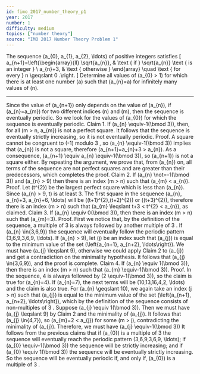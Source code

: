 ```yaml
---
id: fimo_2017_number_theory_p1
year: 2017
number: 1
difficulty: medium
topics: ["number theory"]
source: "IMO 2017 Number Theory Problem 1"
---
```


The sequence \(a_{0}, a_{1}, a_{2}, \ldots\) of positive integers satisfies
\[
a_{n+1}=\left\{\begin{array}{ll}
\sqrt{a_{n}}, & \text { if } \sqrt{a_{n}} \text { is an integer } \\
a_{n}+3, & \text { otherwise }
\end{array} \quad \text { for every } n \geqslant 0 .\right.
\]
Determine all values of \(a_{0} > 1\) for which there is at least one number \(a\) such that \(a_{n}=a\) for infinitely many values of \(n\).


---
Since the value of \(a_{n+1}\) only depends on the value of \(a_{n}\), if \(a_{n}=a_{m}\) for two different indices \(n\) and \(m\), then the sequence is eventually periodic. So we look for the values of \(a_{0}\) for which the sequence is eventually periodic.
Claim 1. If \(a_{n} \equiv-1(\bmod 3)\), then, for all \(m > n, a_{m}\) is not a perfect square. It follows that the sequence is eventually strictly increasing, so it is not eventually periodic.
Proof. A square cannot be congruent to \(-1\) modulo 3 , so \(a_{n} \equiv-1(\bmod 3)\) implies that \(a_{n}\) is not a square, therefore \(a_{n+1}=a_{n}+3 > a_{n}\). As a consequence, \(a_{n+1} \equiv a_{n} \equiv-1(\bmod 3)\), so \(a_{n+1}\) is not a square either. By repeating the argument, we prove that, from \(a_{n}\) on, all terms of the sequence are not perfect squares and are greater than their predecessors, which completes the proof.
Claim 2. If \(a_{n} \not=-1(\bmod 3)\) and \(a_{n} > 9\) then there is an index \(m > n\) such that \(a_{m} < a_{n}\).
Proof. Let \(t^{2}\) be the largest perfect square which is less than \(a_{n}\). Since \(a_{n} > 9, t\) is at least 3. The first square in the sequence \(a_{n}, a_{n}+3, a_{n}+6, \ldots\) will be \((t+1)^{2},(t+2)^{2}\) or \((t+3)^{2}\), therefore there is an index \(m > n\) such that \(a_{m} \leqslant t+3 < t^{2} < a_{n}\), as claimed.
Claim 3. If \(a_{n} \equiv 0(\bmod 3)\), then there is an index \(m > n\) such that \(a_{m}=3\).
Proof. First we notice that, by the definition of the sequence, a multiple of 3 is always followed by another multiple of 3 . If \(a_{n} \in\{3,6,9\}\) the sequence will eventually follow the periodic pattern \(3,6,9,3,6,9, \ldots\). If \(a_{n} > 9\), let \(j\) be an index such that \(a_{j}\) is equal to the minimum value of the set \(\left\{a_{n+1}, a_{n+2}, \ldots\right\}\). We must have \(a_{j} \leqslant 9\), otherwise we could apply Claim 2 to \(a_{j}\) and get a contradiction on the minimality hypothesis. It follows that \(a_{j} \in\{3,6,9\}\), and the proof is complete.
Claim 4. If \(a_{n} \equiv 1(\bmod 3)\), then there is an index \(m > n\) such that \(a_{m} \equiv-1(\bmod 3)\).
Proof. In the sequence, 4 is always followed by \(2 \equiv-1(\bmod 3)\), so the claim is true for \(a_{n}=4\). If \(a_{n}=7\), the next terms will be \(10,13,16,4,2, \ldots\) and the claim is also true. For \(a_{n} \geqslant 10\), we again take an index \(j > n\) such that \(a_{j}\) is equal to the minimum value of the set \(\left\{a_{n+1}, a_{n+2}, \ldots\right\}\), which by the definition of the sequence consists of non-multiples of 3 . Suppose \(a_{j} \equiv 1(\bmod 3)\). Then we must have \(a_{j} \leqslant 9\) by Claim 2 and the minimality of \(a_{j}\). It follows that \(a_{j} \in\{4,7\}\), so \(a_{m}=2 < a_{j}\) for some \(m > j\), contradicting the minimality of \(a_{j}\). Therefore, we must have \(a_{j} \equiv-1(\bmod 3)\)
It follows from the previous claims that if \(a_{0}\) is a multiple of 3 the sequence will eventually reach the periodic pattern \(3,6,9,3,6,9, \ldots\); if \(a_{0} \equiv-1(\bmod 3)\) the sequence will be strictly increasing; and if \(a_{0} \equiv 1(\bmod 3)\) the sequence will be eventually strictly increasing.
So the sequence will be eventually periodic if, and only if, \(a_{0}\) is a multiple of 3 .
